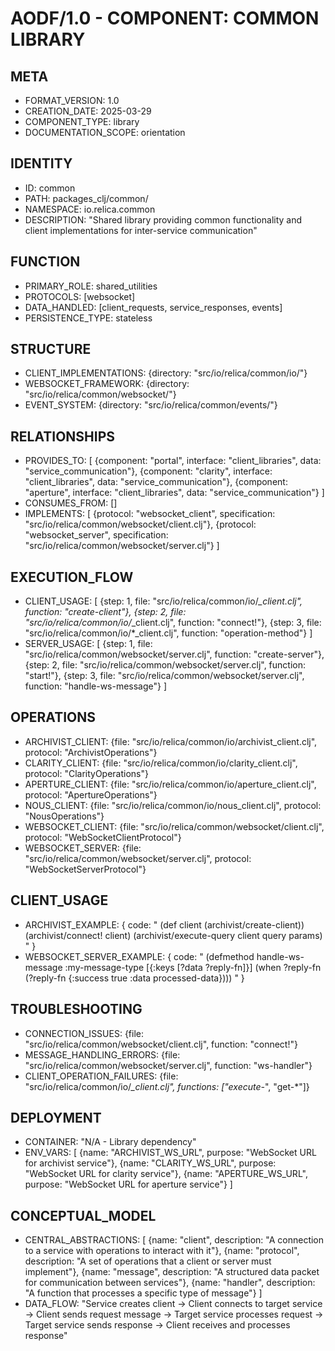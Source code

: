 # AODF/1.0 - COMPONENT: COMMON LIBRARY

## META
- FORMAT_VERSION: 1.0
- CREATION_DATE: 2025-03-29
- COMPONENT_TYPE: library
- DOCUMENTATION_SCOPE: orientation

## IDENTITY
- ID: common
- PATH: packages_clj/common/
- NAMESPACE: io.relica.common
- DESCRIPTION: "Shared library providing common functionality and client implementations for inter-service communication"

## FUNCTION
- PRIMARY_ROLE: shared_utilities
- PROTOCOLS: [websocket]
- DATA_HANDLED: [client_requests, service_responses, events]
- PERSISTENCE_TYPE: stateless

## STRUCTURE
- CLIENT_IMPLEMENTATIONS: {directory: "src/io/relica/common/io/"}
- WEBSOCKET_FRAMEWORK: {directory: "src/io/relica/common/websocket/"}
- EVENT_SYSTEM: {directory: "src/io/relica/common/events/"}

## RELATIONSHIPS
- PROVIDES_TO: [
    {component: "portal", interface: "client_libraries", data: "service_communication"},
    {component: "clarity", interface: "client_libraries", data: "service_communication"},
    {component: "aperture", interface: "client_libraries", data: "service_communication"}
  ]
- CONSUMES_FROM: []
- IMPLEMENTS: [
    {protocol: "websocket_client", specification: "src/io/relica/common/websocket/client.clj"},
    {protocol: "websocket_server", specification: "src/io/relica/common/websocket/server.clj"}
  ]

## EXECUTION_FLOW
- CLIENT_USAGE: [
    {step: 1, file: "src/io/relica/common/io/*_client.clj", function: "create-client"},
    {step: 2, file: "src/io/relica/common/io/*_client.clj", function: "connect!"},
    {step: 3, file: "src/io/relica/common/io/*_client.clj", function: "operation-method"}
  ]
- SERVER_USAGE: [
    {step: 1, file: "src/io/relica/common/websocket/server.clj", function: "create-server"},
    {step: 2, file: "src/io/relica/common/websocket/server.clj", function: "start!"},
    {step: 3, file: "src/io/relica/common/websocket/server.clj", function: "handle-ws-message"}
  ]

## OPERATIONS
- ARCHIVIST_CLIENT: {file: "src/io/relica/common/io/archivist_client.clj", protocol: "ArchivistOperations"}
- CLARITY_CLIENT: {file: "src/io/relica/common/io/clarity_client.clj", protocol: "ClarityOperations"}
- APERTURE_CLIENT: {file: "src/io/relica/common/io/aperture_client.clj", protocol: "ApertureOperations"}
- NOUS_CLIENT: {file: "src/io/relica/common/io/nous_client.clj", protocol: "NousOperations"}
- WEBSOCKET_CLIENT: {file: "src/io/relica/common/websocket/client.clj", protocol: "WebSocketClientProtocol"}
- WEBSOCKET_SERVER: {file: "src/io/relica/common/websocket/server.clj", protocol: "WebSocketServerProtocol"}

## CLIENT_USAGE
- ARCHIVIST_EXAMPLE: {
    code: "
    (def client (archivist/create-client))
    (archivist/connect! client)
    (archivist/execute-query client query params)
    "
  }
- WEBSOCKET_SERVER_EXAMPLE: {
    code: "
    (defmethod handle-ws-message :my-message-type [{:keys [?data ?reply-fn]}]
      (when ?reply-fn
        (?reply-fn {:success true :data processed-data})))
    "
  }

## TROUBLESHOOTING
- CONNECTION_ISSUES: {file: "src/io/relica/common/websocket/client.clj", function: "connect!"}
- MESSAGE_HANDLING_ERRORS: {file: "src/io/relica/common/websocket/server.clj", function: "ws-handler"}
- CLIENT_OPERATION_FAILURES: {file: "src/io/relica/common/io/*_client.clj", functions: ["execute-*", "get-*"]}

## DEPLOYMENT
- CONTAINER: "N/A - Library dependency"
- ENV_VARS: [
    {name: "ARCHIVIST_WS_URL", purpose: "WebSocket URL for archivist service"},
    {name: "CLARITY_WS_URL", purpose: "WebSocket URL for clarity service"},
    {name: "APERTURE_WS_URL", purpose: "WebSocket URL for aperture service"}
  ]

## CONCEPTUAL_MODEL
- CENTRAL_ABSTRACTIONS: [
    {name: "client", description: "A connection to a service with operations to interact with it"},
    {name: "protocol", description: "A set of operations that a client or server must implement"},
    {name: "message", description: "A structured data packet for communication between services"},
    {name: "handler", description: "A function that processes a specific type of message"}
  ]
- DATA_FLOW: "Service creates client → Client connects to target service → Client sends request message → Target service processes request → Target service sends response → Client receives and processes response"
